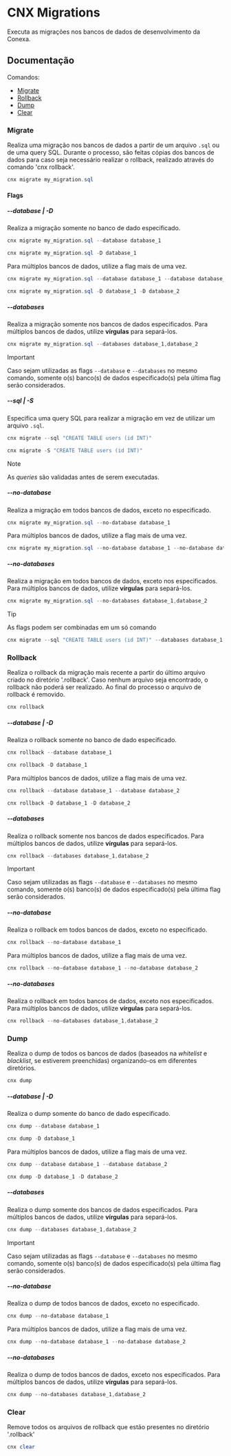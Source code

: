 # CNX Migrations

Executa as migrações nos bancos de dados de desenvolvimento da Conexa.

## Documentação

Comandos:

- [Migrate](#migrate)
- [Rollback](#rollback)
- [Dump](#dump)
- [Clear](#clear)

### Migrate

Realiza uma migração nos bancos de dados a partir de um arquivo `.sql` ou de uma query SQL. Durante o processo, são feitas cópias dos bancos de dados para caso seja necessário realizar o rollback, realizado através do comando 'cnx rollback'.

```powershell
cnx migrate my_migration.sql
```

#### Flags

##### --database | -D

Realiza a migração somente no banco de dado especificado.

```powershell
cnx migrate my_migration.sql --database database_1

cnx migrate my_migration.sql -D database_1
```

Para múltiplos bancos de dados, utilize a flag mais de uma vez.

```powershell
cnx migrate my_migration.sql --database database_1 --database database_2

cnx migrate my_migration.sql -D database_1 -D database_2
```

##### --databases

Realiza a migração somente nos bancos de dados especificados. Para múltiplos bancos de dados, utilize **vírgulas** para separá-los.

```powershell
cnx migrate my_migration.sql --databases database_1,database_2
```

> [!IMPORTANT]
> Caso sejam utilizadas as flags `--database` e `--databases` no mesmo comando, somente o(s) banco(s) de dados especificado(s) pela última flag serão considerados.

##### --sql | -S

Especifica uma query SQL para realizar a migração em vez de utilizar um arquivo `.sql`.

```powershell
cnx migrate --sql "CREATE TABLE users (id INT)"

cnx migrate -S "CREATE TABLE users (id INT)"
```

> [!NOTE]
> As *queries* são validadas antes de serem executadas.

##### --no-database
Realiza a migração em todos bancos de dados, exceto no especificado.

```powershell
cnx migrate my_migration.sql --no-database database_1
```

Para múltiplos bancos de dados, utilize a flag mais de uma vez.

```powershell
cnx migrate my_migration.sql --no-database database_1 --no-database database_2
```

##### --no-databases
Realiza a migração em todos bancos de dados, exceto nos especificados. Para múltiplos bancos de dados, utilize **vírgulas** para separá-los.

```powershell
cnx migrate my_migration.sql --no-databases database_1,database_2
```

> [!TIP]  
> As flags podem ser combinadas em um só comando
> ```powershell
> cnx migrate --sql "CREATE TABLE users (id INT)" --databases database_1,database_2
> ```

### Rollback

Realiza o rollback da migração mais recente a partir do último arquivo criado no diretório '.rollback'. Caso nenhum arquivo seja encontrado, o rollback não poderá ser realizado. Ao final do processo o arquivo de rollback é removido.

```powershell
cnx rollback
```

##### --database | -D

Realiza o rollback somente no banco de dado especificado.

```powershell
cnx rollback --database database_1

cnx rollback -D database_1
```

Para múltiplos bancos de dados, utilize a flag mais de uma vez.

```powershell
cnx rollback --database database_1 --database database_2

cnx rollback -D database_1 -D database_2
```

##### --databases

Realiza o rollback somente nos bancos de dados especificados. Para múltiplos bancos de dados, utilize **vírgulas** para separá-los.

```powershell
cnx rollback --databases database_1,database_2
```

> [!IMPORTANT]
> Caso sejam utilizadas as flags `--database` e `--databases` no mesmo comando, somente o(s) banco(s) de dados especificado(s) pela última flag serão considerados.

##### --no-database
Realiza o rollback em todos bancos de dados, exceto no especificado.

```powershell
cnx rollback --no-database database_1
```

Para múltiplos bancos de dados, utilize a flag mais de uma vez.

```powershell
cnx rollback --no-database database_1 --no-database database_2
```

##### --no-databases
Realiza o rollback em todos bancos de dados, exceto nos especificados. Para múltiplos bancos de dados, utilize **vírgulas** para separá-los.

```powershell
cnx rollback --no-databases database_1,database_2
```

### Dump

Realiza o dump de todos os bancos de dados (baseados na *whitelist* e *blacklist*, se estiverem preenchidas) organizando-os em diferentes diretórios.

```powershell
cnx dump
```

##### --database | -D

Realiza o dump somente do banco de dado especificado.

```powershell
cnx dump --database database_1

cnx dump -D database_1
```

Para múltiplos bancos de dados, utilize a flag mais de uma vez.

```powershell
cnx dump --database database_1 --database database_2

cnx dump -D database_1 -D database_2
```

##### --databases

Realiza o dump somente dos bancos de dados especificados. Para múltiplos bancos de dados, utilize **vírgulas** para separá-los.

```powershell
cnx dump --databases database_1,database_2
```

> [!IMPORTANT]
> Caso sejam utilizadas as flags `--database` e `--databases` no mesmo comando, somente o(s) banco(s) de dados especificado(s) pela última flag serão considerados.

##### --no-database
Realiza o dump de todos bancos de dados, exceto no especificado.

```powershell
cnx dump --no-database database_1
```

Para múltiplos bancos de dados, utilize a flag mais de uma vez.

```powershell
cnx dump --no-database database_1 --no-database database_2
```

##### --no-databases
Realiza o dump de todos bancos de dados, exceto nos especificados. Para múltiplos bancos de dados, utilize **vírgulas** para separá-los.

```powershell
cnx dump --no-databases database_1,database_2
```
### Clear

Remove todos os arquivos de rollback que estão presentes no diretório '.rollback'

```powershell
cnx clear
```
